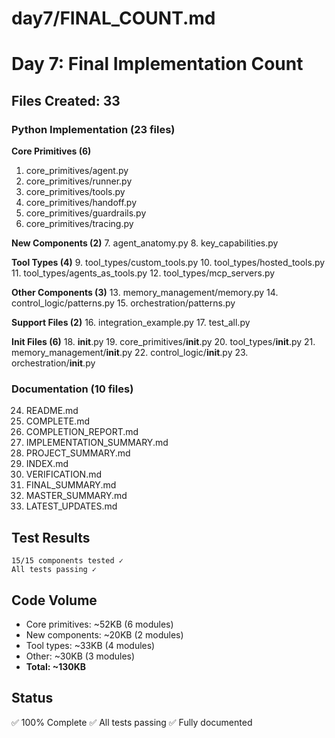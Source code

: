 # day7/FINAL_COUNT.md

# Day 7: Final Implementation Count

## Files Created: 33

### Python Implementation (23 files)

**Core Primitives (6)**
1. core_primitives/agent.py
2. core_primitives/runner.py
3. core_primitives/tools.py
4. core_primitives/handoff.py
5. core_primitives/guardrails.py
6. core_primitives/tracing.py

**New Components (2)**
7. agent_anatomy.py
8. key_capabilities.py

**Tool Types (4)**
9. tool_types/custom_tools.py
10. tool_types/hosted_tools.py
11. tool_types/agents_as_tools.py
12. tool_types/mcp_servers.py

**Other Components (3)**
13. memory_management/memory.py
14. control_logic/patterns.py
15. orchestration/patterns.py

**Support Files (2)**
16. integration_example.py
17. test_all.py

**Init Files (6)**
18. __init__.py
19. core_primitives/__init__.py
20. tool_types/__init__.py
21. memory_management/__init__.py
22. control_logic/__init__.py
23. orchestration/__init__.py

### Documentation (10 files)
24. README.md
25. COMPLETE.md
26. COMPLETION_REPORT.md
27. IMPLEMENTATION_SUMMARY.md
28. PROJECT_SUMMARY.md
29. INDEX.md
30. VERIFICATION.md
31. FINAL_SUMMARY.md
32. MASTER_SUMMARY.md
33. LATEST_UPDATES.md

## Test Results
```
15/15 components tested ✓
All tests passing ✓
```

## Code Volume
- Core primitives: ~52KB (6 modules)
- New components: ~20KB (2 modules)
- Tool types: ~33KB (4 modules)
- Other: ~30KB (3 modules)
- **Total: ~130KB**

## Status
✅ 100% Complete
✅ All tests passing
✅ Fully documented
